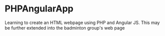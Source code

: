 # PHPAngularApp
Learning to create an HTML webpage using PHP and Angular JS. This may be further extended into the badminton group's web page
